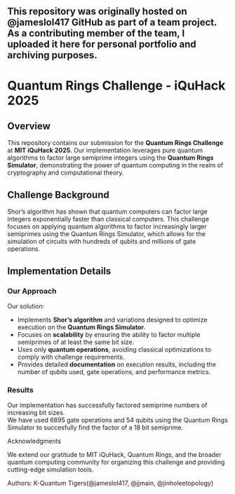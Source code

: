 ## This repository was originally hosted on @jameslol417 GitHub as part of a team project. As a contributing member of the team, I uploaded it here for personal portfolio and archiving purposes.

# Quantum Rings Challenge - iQuHack 2025

## Overview
This repository contains our submission for the **Quantum Rings Challenge** at **MIT iQuHack 2025**. Our implementation leverages pure quantum algorithms to factor large semiprime integers using the **Quantum Rings Simulator**, demonstrating the power of quantum computing in the realm of cryptography and computational theory.

## Challenge Background
Shor’s algorithm has shown that quantum computers can factor large integers exponentially faster than classical computers. This challenge focuses on applying quantum algorithms to factor increasingly larger semiprimes using the Quantum Rings Simulator, which allows for the simulation of circuits with hundreds of qubits and millions of gate operations.

## Implementation Details

### Our Approach
Our solution:
- Implements **Shor’s algorithm** and variations designed to optimize execution on the **Quantum Rings Simulator**.
- Focuses on **scalability** by ensuring the ability to factor multiple semiprimes of at least the same bit size.
- Uses only **quantum operations**, avoiding classical optimizations to comply with challenge requirements.
- Provides detailed **documentation** on execution results, including the number of qubits used, gate operations, and performance metrics.

### Results

Our implementation has successfully factored semiprime numbers of increasing bit sizes.    
We have used 6895 gate operations and 54 qubits using the Quantum Rings Simulator to succesfully find the factor of a 18 bit semiprime.   
<!-- we just found 18 bits semiprime -->
<!-- The runtime for the search took about 637 seconds. -->


Acknowledgments

We extend our gratitude to MIT iQuHack, Quantum Rings, and the broader quantum computing community for organizing this challenge and providing cutting-edge simulation tools.

Authors: K-Quantum Tigers(@jameslol417, @jjmain, @jinholeetopology)
